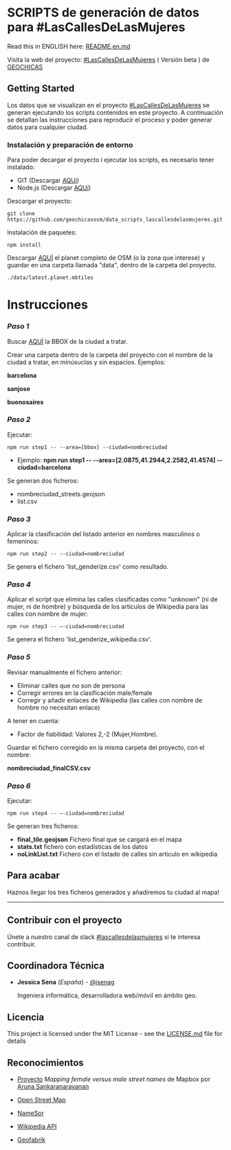 # SCRIPTS de generación de datos para #LasCallesDeLasMujeres

Read this in ENGLISH here: [README.en.md](https://github.com/geochicasosm/data_scripts_lascallesdelasmujeres/blob/master/README.en.md)

Visita la web del proyecto: [#LasCallesDeLasMujeres](https://geochicasosm.github.io/lascallesdelasmujeres/) ( Versión beta ) de [GEOCHICAS](https://geochicas.org/)


## Getting Started


Los datos que se visualizan en el proyecto [#LasCallesDeLasMujeres](https://geochicasosm.github.io/lascallesdelasmujeres/) se generan ejecutando los scripts contenidos en este proyecto. A continuación se detallan las instrucciones para reproducir el proceso y poder generar datos para cualquier ciudad.



### Instalación y preparación de entorno

Para poder decargar el proyecto i ejecutar los scripts, es necesario tener instalado:

* GIT (Descargar [AQUí](https://git-scm.com/downloads))
* Node.js (Descargar [AQUí](https://nodejs.org/es/download/))


Descargar el proyecto:

```
git clone https://github.com/geochicasosm/data_scripts_lascallesdelasmujeres.git
```

Instalación de paquetes:

```
npm install
```

Descargar [AQUÍ](http://osmlab.github.io/osm-qa-tiles/) el planet completo de OSM (o la zona que interese) y guardar en una carpeta llamada "data", dentro de la carpeta del proyecto.

```
./data/latest.planet.mbtiles
```


Instrucciones
======

### _Paso 1_

Buscar [AQUÍ](http://tools.geofabrik.de/calc/) la BBOX de la ciudad a tratar.

Crear una carpeta dentro de la carpeta del proyecto con el nombre de la ciudad a tratar, en minúsuclas y sin espacios. Ejemplos: 

 **barcelona** 
 
 **sanjose** 
 
 **buenosaires** 


 
### _Paso 2_

Ejecutar:

```
npm run step1 -- --area=[bbox] --ciudad=nombreciudad
```

* Ejemplo: **npm run step1 -- --area=[2.0875,41.2944,2.2582,41.4574] --ciudad=barcelona** 


Se generan dos ficheros:
* nombreciudad_streets.geojson
* list.csv


### _Paso 3_

Aplicar la clasificación del listado anterior en nombres masculinos o femeninos:


```
npm run step2 -- --ciudad=nombreciudad
```

Se genera el fichero 'list_genderize.csv' como resultado.


### _Paso 4_

Aplicar el script que elimina las calles clasificadas como "unknown" (ni de mujer, ni de hombre) y búsqueda de los articulos de Wikipedia para las calles con nombre de mujer:

```
npm run step3 -- –-ciudad=nombreciudad
```

Se genera el fichero 'list_genderize_wikipedia.csv'.


### _Paso 5_

Revisar manualmente el fichero anterior:
- Eliminar calles que no son de persona
- Corregir errores en la clasificación male/female
- Corregir y añadir enlaces de Wikipedia (las calles con nombre de hombre no necesitan enlace)

A tener en cuenta:
- Factor de fiabilidad: Valores 2,-2 (Mujer,Hombre).

Guardar el fichero corregido en la misma carpeta del proyecto, con el nombre:

**nombreciudad_finalCSV.csv**

### _Paso 6_

Ejecutar:

```
npm run step4 -- –-ciudad=nombreciudad
```

Se generan tres ficheros:
- **final_tile.geojson** Fichero final que se cargará en el mapa
- **stats.txt** fichero con estadísticas de los datos
- **noLinkList.txt** Fichero con el listado de calles sin artículo en wikipedia


## Para acabar

Haznos llegar los tres ficheros generados y añadiremos tu ciudad al mapa! 

---

## Contribuir con el proyecto

Únete a nuestro canal de slack [#lascallesdelasmujeres](https://join.slack.com/t/geochicas-osm/shared_invite/enQtMzIzMzUyMDQyNjczLTU0YjYzNTQ2ZWRkOWQwZGJlNGY4NjhmODY4Y2M2M2Y2MDM3M2EyZTg4NWI0ODY2ZWRhZGIyN2JjMDc0ZDdlODE) si te interesa contribuir.


## Coordinadora Técnica

* **Jessica Sena** (*España*) - [@jsenag](https://jessisena.github.io/myprofile/) 
    
    Ingeniera informática, desarrolladora web/móvil en ámbito geo.
   


## Licencia

This project is licensed under the MIT License - see the [LICENSE.md](LICENSE.md) file for details


## Reconocimientos


* [Proyecto](https://blog.mapbox.com/mapping-female-versus-male-street-names-b4654c1e00d5) _Mapping female versus male street names_ de Mapbox por [Aruna Sankaranarayanan](https://www.mapbox.com/about/team/aruna-sankaranarayanan/) 

* [Open Street Map](https://www.openstreetmap.org/)

* [NameSor](http://api.namsor.com/onomastics/api/)

* [Wikipedia API](https://www.mediawiki.org/wiki/API:Main_page/es)

* [Geofabrik](http://tools.geofabrik.de/calc/)



